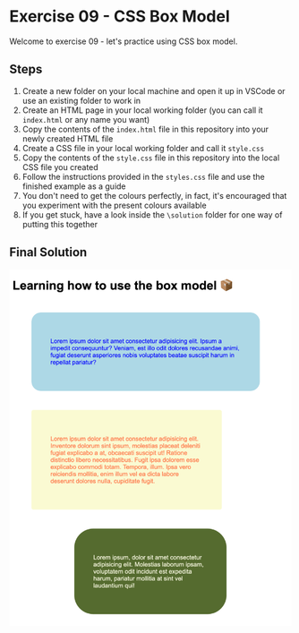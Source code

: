 # Exercise 09 - CSS Box Model

Welcome to exercise 09 - let's practice using CSS box model.

## Steps

1. Create a new folder on your local machine and open it up in VSCode or use an existing folder to work in
2. Create an HTML page in your local working folder (you can call it `index.html` or any name you want)
3. Copy the contents of the `index.html` file in this repository into your newly created HTML file
4. Create a CSS file in your local working folder and call it `style.css`
5. Copy the contents of the `style.css` file in this repository into the local CSS file you created
6. Follow the instructions provided in the `styles.css` file and use the finished example as a guide
7. You don't need to get the colours perfectly, in fact, it's encouraged that you experiment with the present colours available
8. If you get stuck, have a look inside the `\solution` folder for one way of putting this together

## Final Solution

![This is an image of the finished product](/images/finished.png)
